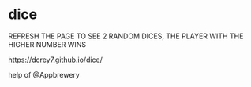 # dice

REFRESH THE PAGE TO SEE 2 RANDOM DICES, THE PLAYER WITH THE HIGHER NUMBER WINS

https://dcrey7.github.io/dice/



help of @Appbrewery
